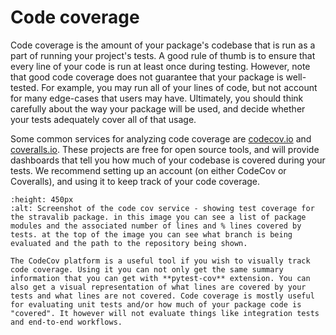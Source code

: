 # Code coverage

Code coverage is the amount of your package's codebase that is run as a part of running your project's tests. A good rule of thumb is to ensure that every line of your code is run at least once during testing. However, note that good code coverage does not guarantee that your package is well-tested. For example, you may run all of your lines of code, but not account for many edge-cases that users may have. Ultimately, you should think carefully about the way your package will be used, and decide whether your tests adequately cover all of that usage.

Some common services for analyzing code coverage are [codecov.io](https://codecov.io/) and [coveralls.io](https://coveralls.io/). These projects are free for open source tools, and will provide dashboards that tell you how much of your codebase is covered during your tests. We recommend setting up an account (on either CodeCov or Coveralls), and using it to keep track of your code coverage.

```{figure} ../images/code-cov-stravalib.png
:height: 450px
:alt: Screenshot of the code cov service - showing test coverage for the stravalib package. in this image you can see a list of package modules and the associated number of lines and % lines covered by tests. at the top of the image you can see what branch is being evaluated and the path to the repository being shown.

The CodeCov platform is a useful tool if you wish to visually track code coverage. Using it you can not only get the same summary information that you can get with **pytest-cov** extension. You can also get a visual representation of what lines are covered by your tests and what lines are not covered. Code coverage is mostly useful for evaluating unit tests and/or how much of your package code is "covered". It however will not evaluate things like integration tests and end-to-end workflows.

```
